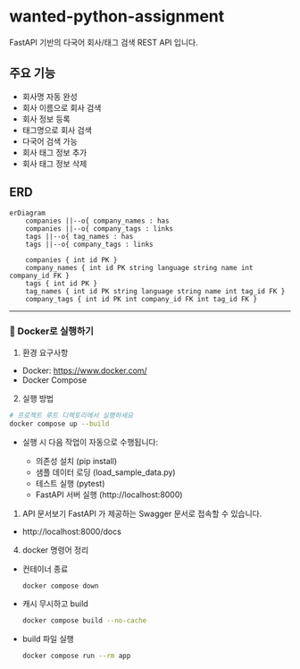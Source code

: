 # wanted-python-assignment

FastAPI 기반의 다국어 회사/태그 검색 REST API 입니다.

## 주요 기능

-   회사명 자동 완성
-   회사 이름으로 회사 검색
-   회사 정보 등록
-   태그명으로 회사 검색
-   다국어 검색 가능
-   회사 태그 정보 추가
-   회사 태그 정보 삭제

## ERD

```mermaid
erDiagram
    companies ||--o{ company_names : has
    companies ||--o{ company_tags : links
    tags ||--o{ tag_names : has
    tags ||--o{ company_tags : links

    companies { int id PK }
    company_names { int id PK string language string name int company_id FK }
    tags { int id PK }
    tag_names { int id PK string language string name int tag_id FK }
    company_tags { int id PK int company_id FK int tag_id FK }

```

---

### 🐳 Docker로 실행하기

1. 환경 요구사항

-   Docker: https://www.docker.com/
-   Docker Compose

2. 실행 방법

```bash
# 프로젝트 루트 디렉토리에서 실행하세요
docker compose up --build
```

-   실행 시 다음 작업이 자동으로 수행됩니다:

    -   의존성 설치 (pip install)
    -   샘플 데이터 로딩 (load_sample_data.py)
    -   테스트 실행 (pytest)
    -   FastAPI 서버 실행 (http://localhost:8000)

1. API 문서보기
   FastAPI 가 제공하는 Swagger 문서로 접속할 수 있습니다.

-   http://localhost:8000/docs

4. docker 명령어 정리

-   컨테이너 종료
    ```bash
    docker compose down
    ```
-   캐시 무시하고 build
    ```bash
    docker compose build --no-cache
    ```
-   build 파일 실행
    ```bash
    docker compose run --rm app
    ```

